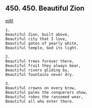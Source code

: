 
## 450.  450. Beautiful Zion
[edit](https://docs.google.com/document/d/1J0pkjUjNPtB_dzjWtl9xW%2DjRzqPJ9a_J/edit?mode=html)






    1.
    Beautiful Zion, built above,
    Beautiful city that I love,
    Beautiful gates of pearly white,
    Beautiful temple, God its light.

    2.
    Beautiful trees forever there,
    Beautiful fruit they always bear,
    Beautiful rivers gliding by,
    Beautiful fountains never dry.

    3.
    Beautiful crowns on every brow,
    Beautiful palms the conquerors show,
    Beautiful robes the ransomed wear,
    Beautiful all who enter there.
